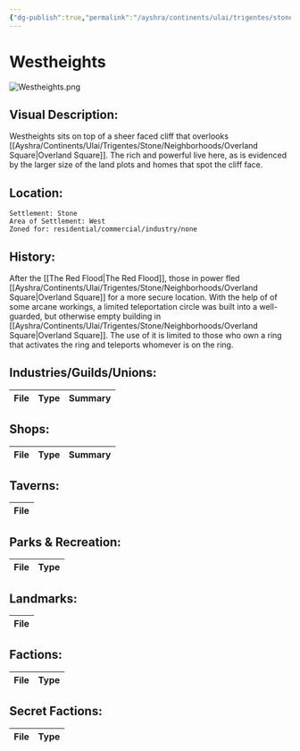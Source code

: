 ```yaml
---
{"dg-publish":true,"permalink":"/ayshra/continents/ulai/trigentes/stone/neighborhoods/westheights/"}
---
```


# Westheights
![Westheights.png](/img/user/Inbox/Attachments/Westheights.png)
## Visual Description:

Westheights sits on top of a sheer faced cliff that overlooks [[Ayshra/Continents/Ulai/Trigentes/Stone/Neighborhoods/Overland Square\|Overland Square]]. The rich and powerful live here, as is evidenced by the larger size of the land plots and homes that spot the cliff face. 

## Location:
	Settlement: Stone
	Area of Settlement: West
	Zoned for: residential/commercial/industry/none

## History:

After the [[The Red Flood\|The Red Flood]], those in power fled [[Ayshra/Continents/Ulai/Trigentes/Stone/Neighborhoods/Overland Square\|Overland Square]] for a more secure location. With the help of of some arcane workings, a limited teleportation circle was built into a well-guarded, but otherwise empty building in [[Ayshra/Continents/Ulai/Trigentes/Stone/Neighborhoods/Overland Square\|Overland Square]]. The use of it is limited to those who own a ring that activates the ring and teleports whomever is on the ring. 

## Industries/Guilds/Unions:
| File | Type | Summary |
| ---- | ---- | ------- |

## Shops:
| File | Type | Summary |
| ---- | ---- | ------- |

## Taverns:
| File |
| ---- |

## Parks & Recreation:
| File | Type |
| ---- | ---- |

## Landmarks:
| File |
| ---- |

## Factions:
| File | Type |
| ---- | ---- |

## Secret Factions:
| File | Type |
| ---- | ---- |


